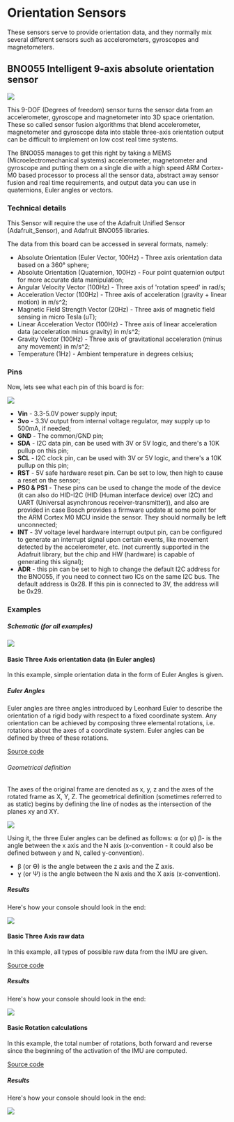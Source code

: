 # Orientation Sensors

These sensors serve to provide orientation data, and they normally mix several 
different sensors such as accelerometers, gyroscopes and magnetometers.

## BNO055 Intelligent 9-axis absolute orientation sensor

![](images/orientation_1.png)

This 9-DOF (Degrees of freedom) sensor turns the sensor data from an accelerometer, 
gyroscope and magnetometer into 3D space orientation.
These so called sensor fusion algorithms that blend accelerometer, magnetometer and 
gyroscope data into stable three-axis orientation output can be difficult to 
implement on low cost real time systems.

The BNO055 manages to get this right by taking a MEMS (Microelectromechanical 
systems) accelerometer, magnetometer and gyroscope and putting them on a single 
die with a high speed ARM Cortex-M0 based processor to process all the sensor data, 
abstract away sensor fusion and real time requirements, and output data you can 
use in quaternions, Euler angles or vectors.


### Technical details

This Sensor will require the use of the Adafruit Unified Sensor (Adafruit_Sensor),
and Adafruit BNO055 libraries.

The data from this board can be accessed in several formats, namely:

* Absolute Orientation (Euler Vector, 100Hz) - Three axis orientation data based on a 360° sphere;
* Absolute Orientation (Quaternion, 100Hz) - Four point quaternion output for more accurate data manipulation;
* Angular Velocity Vector (100Hz) - Three axis of 'rotation speed' in rad/s;
* Acceleration Vector (100Hz) - Three axis of acceleration (gravity + linear motion) in m/s^2;
* Magnetic Field Strength Vector (20Hz) - Three axis of magnetic field sensing in micro Tesla (uT);
* Linear Acceleration Vector (100Hz) - Three axis of linear acceleration data (acceleration minus gravity) in m/s^2;
* Gravity Vector (100Hz) - Three axis of gravitational acceleration (minus any movement) in m/s^2;
* Temperature (1Hz) - Ambient temperature in degrees celsius;

### Pins

Now, lets see what each pin of this board is for:

![](images/orientation_2.png)

* **Vin** - 3.3-5.0V power supply input;
* **3vo** - 3.3V output from internal voltage regulator, may supply up to 500mA, if needed;
* **GND** - The common/GND pin;
* **SDA** - I2C data pin, can be used with 3V or 5V logic, and there's a 10K pullup on this pin;
* **SCL** -  I2C clock pin, can be used with 3V or 5V logic, and there's a 10K pullup on this pin;
* **RST** - 5V safe hardware reset pin. Can be set to low, then high to cause a reset on the sensor;
* **PS0 & PS1** - These pins can be used to change the mode of the device (it can 
also do HID-I2C (HID (Human interface device) over I2C) and UART (Universal asynchronous 
receiver-transmitter)), and also are provided in case Bosch provides a firmware update 
at some point for the ARM Cortex M0 MCU inside the sensor. They should normally 
be left unconnected;
* **INT** - 3V voltage level hardware interrupt output pin, can be configured to 
generate an interrupt signal upon certain events, like movement detected by the 
accelerometer, etc. (not currently supported in the Adafruit library, but the chip 
and HW (hardware) is capable of generating this signal);
* **ADR** - this pin can be set to high to change the default I2C address for the 
BNO055, if you need to connect two ICs on the same I2C bus. The default address is 
0x28. If this pin is connected to 3V, the address will be 0x29.

### Examples

##### Schematic (for all examples)

![](images/orientation_3.png)

#### Basic Three Axis orientation data (in Euler angles)

In this example, simple orientation data in the form of Euler Angles is given.

##### Euler Angles

Euler angles are three angles introduced by Leonhard Euler to describe the 
orientation of a rigid body with respect to a fixed coordinate system.
Any orientation can be achieved by composing three elemental rotations, i.e. 
rotations about the axes of a coordinate system. Euler angles can be defined 
by three of these rotations.

<a href="https://github.com/datacentricdesign/wheelchair-design-platform/tree/master/examples/sensors/orientation/orientation_euler_angles" target="_blank">Source code</a>

###### Geometrical definition

The axes of the original frame are denoted as x, y, z and the axes of the rotated 
frame as X, Y, Z. The geometrical definition (sometimes referred to as static) 
begins by defining the line of nodes as the intersection of the planes xy and XY.

![](images/orientation_4.png)

Using it, the three Euler angles can be defined as follows:
 ⍺ (or φ) β- is the angle between the x axis and the N axis (x-convention - it 
 could also be defined between y and N, called y-convention).
 * β (or ϴ) is the angle between the z axis and the Z axis.
 * ɣ (or Ψ) is the angle between the N axis and the X axis (x-convention).

##### Results
Here's how your console should look in the end:

![](images/orientation_1.gif)

#### Basic Three Axis raw data

In this example, all types of possible raw data from the IMU are given.

<a href="https://github.com/datacentricdesign/wheelchair-design-platform/tree/master/examples/sensors/orientation/orientation_raw_data" target="_blank">Source code</a>

##### Results
Here's how your console should look in the end:

![](images/orientation_3.gif)

#### Basic Rotation calculations

In this example, the total number of rotations, both forward and reverse since 
the beginning of the activation of the IMU are computed.

<a href="https://github.com/datacentricdesign/wheelchair-design-platform/tree/master/examples/sensors/orientation/orientation_rotations" target="_blank">Source code</a>


##### Results
Here's how your console should look in the end:

![](images/orientation_2.gif)
